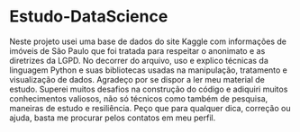 # Estudo-DataScience
Neste projeto usei uma base de dados do site Kaggle com informações de imóveis de São Paulo que foi tratada para respeitar o anonimato e as diretrizes da LGPD. No decorrer do arquivo, uso e explico técnicas da linguagem Python e suas bibliotecas usadas na manipulação, tratamento e visualização de dados.
Agradeço por se dispor a ler meu material de estudo. Superei muitos desafios na construção do código e adiquiri muitos conhecimentos valiosos, não só técnicos como também de pesquisa, maneiras de estudo e resiliência. Peço que para qualquer dica, correção ou ajuda, basta me procurar pelos contatos em meu perfil.
